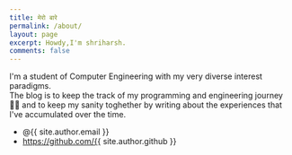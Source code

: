 ```yaml
---
title: मेरो बारे
permalink: /about/
layout: page
excerpt: Howdy,I'm shriharsh.
comments: false
---
```


I'm a student of Computer Engineering with my very diverse interest paradigms.
<br>
The blog is to keep the track of my programming and engineering journey🧑‍💻 and to keep my sanity toghether by writing about the experiences that I've accumulated over the time.


- @{{ site.author.email }}
- https://github.com/{{ site.author.github }}
